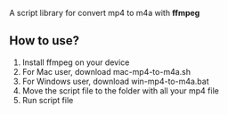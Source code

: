 A script library for convert mp4 to m4a with **ffmpeg**

## How to use?

1. Install ffmpeg on your device
2. For Mac user, download mac-mp4-to-m4a.sh
3. For Windows user, download win-mp4-to-m4a.bat
4. Move the script file to the folder with all your mp4 file
5. Run script file
